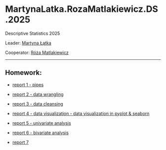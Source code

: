 # MartynaLatka.RozaMatlakiewicz.DS.2025
Descriptive Statistics 2025

Leader: [Martyna Łątka](https://github.com/MartynaLatka)

Cooperator: [Róża Matlakiewicz](https://github.com/RozaMatlakiewicz/RMatlakiewicz)

----------
Homework:
----------
- [report 1 - pipes](https://github.com/MartynaLatka/MartynaLatka.RozaMatlakiewicz.DS.2025/blob/main/Report1/Report1%20(2).md)


- [report 2 - data wrangling](https://github.com/MartynaLatka/MartynaLatka.RozaMatlakiewicz.DS.2025/tree/main/report2)
- [report 3 - data cleansing](https://github.com/MartynaLatka/MartynaLatka.RozaMatlakiewicz.DS.2025/blob/main/report3/Exercise%204.ipynb)
- [report 4 - data visualization - data visualization in pyplot & seaborn](https://github.com/MartynaLatka/MartynaLatka.RozaMatlakiewicz.DS.2025/tree/main/report4)
- [report 5 - univariate analysis ](https://github.com/MartynaLatka/MartynaLatka.RozaMatlakiewicz.DS.2025/tree/600ade821b8ce753aefb12d6fa15f4a2a17d1a6b/report5)
- [report 6 - bivariate analysis ](https://github.com/MartynaLatka/MartynaLatka.RozaMatlakiewicz.DS.2025/tree/da0fa208ad7a7788abcb71ddfd1499131aa595d7/report6)
- [report 7](https://github.com/MartynaLatka/MartynaLatka.RozaMatlakiewicz.DS.2025/blob/main/report7/Exercise10.ipynb)

